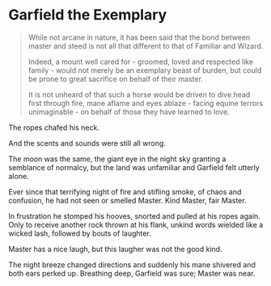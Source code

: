 # Garfield the Exemplary

> While not arcane in nature, it has been said that the bond between master and steed is not all that different to that of Familiar and Wizard.
>  
> Indeed, a mount well cared for - groomed, loved and respected like family - would not merely be an exemplary beast of burden, but could be prone to great sacrifice on behalf of their master.
> 
> It is not unheard of that such a horse would be driven to dive head first through fire, mane aflame and eyes ablaze - facing equine terrors unimaginable - on behalf of those they have learned to love.
>  

The ropes chafed his neck. 

And the scents and sounds were still all wrong.

The moon was the same, the giant eye in the night sky granting a semblance of normalcy, but the land was unfamiliar and Garfield felt utterly alone.

Ever since that terrifying night of fire and stifling smoke, of chaos and confusion, he had not seen or smelled Master. Kind Master, fair Master. 

In frustration he stomped his hooves, snorted and pulled at his ropes again. Only to receive another rock thrown at his flank, unkind words wielded like a wicked lash, followed by bouts of laughter. 

Master has a nice laugh, but this laugher was not the good kind.

The night breeze changed directions and suddenly his mane shivered and both ears perked up. Breathing deep, Garfield was sure; Master was near.
